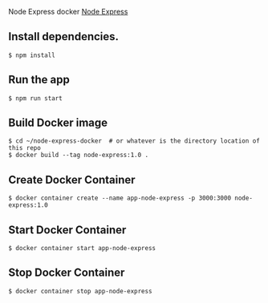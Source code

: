 Node Express docker [Node Express]

[Node Express]: https://hub.docker.com/r/imamriyadi/node-express

## Install dependencies.

```
$ npm install
```

## Run the app

```
$ npm run start
```

## Build Docker image

```
$ cd ~/node-express-docker  # or whatever is the directory location of this repo
$ docker build --tag node-express:1.0 .
```

## Create Docker Container

```
$ docker container create --name app-node-express -p 3000:3000 node-express:1.0
```

## Start Docker Container

```
$ docker container start app-node-express
```
## Stop Docker Container

```
$ docker container stop app-node-express
```